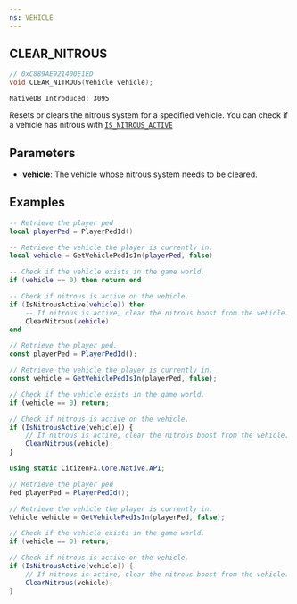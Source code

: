 ```yaml
---
ns: VEHICLE
---
```

## CLEAR_NITROUS

```c
// 0xC889AE921400E1ED
void CLEAR_NITROUS(Vehicle vehicle);
```

```
NativeDB Introduced: 3095
```

Resets or clears the nitrous system for a specified vehicle. You can check if a vehicle has nitrous with [`IS_NITROUS_ACTIVE`](#_0x491E822B2C464FE4)

## Parameters
* **vehicle**: The vehicle whose nitrous system needs to be cleared.

## Examples

```lua
-- Retrieve the player ped
local playerPed = PlayerPedId()

-- Retrieve the vehicle the player is currently in. 
local vehicle = GetVehiclePedIsIn(playerPed, false)

-- Check if the vehicle exists in the game world.
if (vehicle == 0) then return end

-- Check if nitrous is active on the vehicle.
if (IsNitrousActive(vehicle)) then
    -- If nitrous is active, clear the nitrous boost from the vehicle.
    ClearNitrous(vehicle)
end
```

```javascript
// Retrieve the player ped.
const playerPed = PlayerPedId();

// Retrieve the vehicle the player is currently in.
const vehicle = GetVehiclePedIsIn(playerPed, false);

// Check if the vehicle exists in the game world.
if (vehicle == 0) return;

// Check if nitrous is active on the vehicle.
if (IsNitrousActive(vehicle)) {
    // If nitrous is active, clear the nitrous boost from the vehicle.
    ClearNitrous(vehicle);
}
```

```csharp
using static CitizenFX.Core.Native.API;

// Retrieve the player ped
Ped playerPed = PlayerPedId();

// Retrieve the vehicle the player is currently in.
Vehicle vehicle = GetVehiclePedIsIn(playerPed, false);

// Check if the vehicle exists in the game world.
if (vehicle == 0) return;

// Check if nitrous is active on the vehicle.
if (IsNitrousActive(vehicle)) {
    // If nitrous is active, clear the nitrous boost from the vehicle.
    ClearNitrous(vehicle);
}
```
